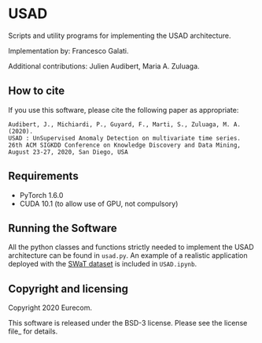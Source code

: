 # USAD

Scripts and utility programs for implementing the USAD architecture.

Implementation by: Francesco Galati.

Additional contributions: Julien Audibert, Maria A. Zuluaga.

## How to cite

If you use this software, please cite the following paper as appropriate:

    Audibert, J., Michiardi, P., Guyard, F., Marti, S., Zuluaga, M. A. (2020).
    USAD : UnSupervised Anomaly Detection on multivariate time series.
    26th ACM SIGKDD Conference on Knowledge Discovery and Data Mining, August 23-27, 2020, San Diego, USA

## Requirements
 * PyTorch 1.6.0
 * CUDA 10.1 (to allow use of GPU, not compulsory)

## Running the Software

All the python classes and functions strictly needed to implement the USAD architecture can be found in `usad.py`.
An example of a realistic application deployed with the [SWaT dataset] is included in `USAD.ipynb`.

## Copyright and licensing

Copyright 2020 Eurecom.

This software is released under the BSD-3 license. Please see the license file_ for details.

[SWaT dataset]: https://itrust.sutd.edu.sg/itrust-labs_datasets/dataset_info/#swat
